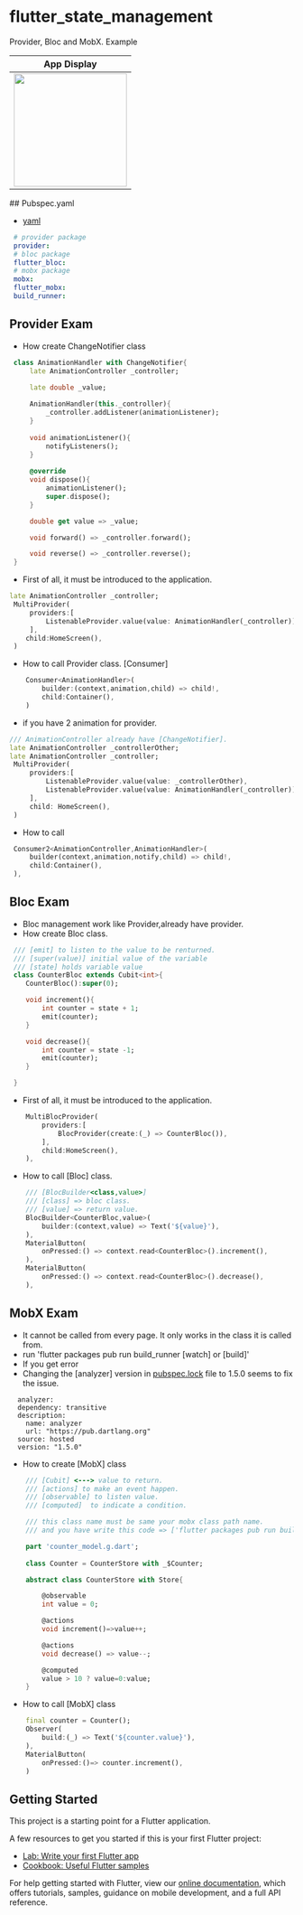 # flutter_state_management

Provider, Bloc and MobX. Example


|              App Display             | 
| :----------------------------------: | 
| <a  target="_blank"><img src="https://user-images.githubusercontent.com/37551474/119607169-7f4b9480-bdfc-11eb-963f-b06ecc0968f3.gif" width="200"></a> |



## Pubspec.yaml
 - [yaml](https://github.com/taylanyildiz/Flutter-State-Management/blob/master/pubspec.yaml)
```yaml
 # provider package
 provider:
 # bloc package
 flutter_bloc:
 # mobx package
 mobx:
 flutter_mobx:
 build_runner:
```

## Provider Exam
 - How create ChangeNotifier class 
```dart
 class AnimationHandler with ChangeNotifier{
     late AnimationController _controller;

     late double _value;
    
     AnimationHandler(this._controller){
         _controller.addListener(animationListener);
     }
     
     void animationListener(){
         notifyListeners();
     }
     
     @override
     void dispose(){
         animationListener();
         super.dispose();
     }

     double get value => _value;

     void forward() => _controller.forward();

     void reverse() => _controller.reverse();
 }
```
- First of all, it must be introduced to the application.

```dart
late AnimationController _controller;
 MultiProvider(
     providers:[
         ListenableProvider.value(value: AnimationHandler(_controller)),
     ],
    child:HomeScreen(),
 )
```
- How to call Provider class. [Consumer]

```dart
    Consumer<AnimationHandler>(
        builder:(context,animation,child) => child!,
        child:Container(),
    )
```

- if you have 2 animation for provider.

```dart
/// AnimationController already have [ChangeNotifier].
late AnimationController _controllerOther;
late AnimationController _controller;
 MultiProvider(
     providers:[
         ListenableProvider.value(value: _controllerOther),
         ListenableProvider.value(value: AnimationHandler(_controller)),
     ],
     child: HomeScreen(),
 )
```
- How to call

```dart
 Consumer2<AnimationController,AnimationHandler>(
     builder(context,animation,notify,child) => child!,
     child:Container(),
 ),
```

## Bloc Exam

- Bloc management work like Provider,already have provider.
- How create Bloc class.



```dart
 /// [emit] to listen to the value to be renturned.
 /// [super(value)] initial value of the variable 
 /// [state] holds variable value
 class CounterBloc extends Cubit<int>{
    CounterBloc():super(0);

    void increment(){
        int counter = state + 1;
        emit(counter);
    }

    void decrease(){
        int counter = state -1;
        emit(counter);
    }

 }
```

- First of all, it must be introduced to the application.

```dart
    MultiBlocProvider(
        providers:[
            BlocProvider(create:(_) => CounterBloc()),
        ],
        child:HomeScreen(),
    ),
```

- How to call [Bloc] class.

```dart
    /// [BlocBuilder<class,value>] 
    /// [class] => bloc class.
    /// [value] => return value.
    BlocBuilder<CounterBloc,value>(
        builder:(context,value) => Text('${value}'),
    ),
    MaterialButton(
        onPressed:() => context.read<CounterBloc>().increment(),
    ),
    MaterialButton(
        onPressed:() => context.read<CounterBloc>().decrease(),
    ),
```

## MobX Exam

- It cannot be called from every page. It only works in the class it is called from.
- run 'flutter packages pub run build_runner [watch] or [build]'
- If you get error
- Changing the [analyzer] version in [pubspec.lock](https://github.com/taylanyildiz/Flutter-State-Management/blob/master/pubspec.lock) file to 1.5.0 seems to fix the issue.
```lock
  analyzer:
  dependency: transitive
  description:
    name: analyzer
    url: "https://pub.dartlang.org"
  source: hosted
  version: "1.5.0"
```

- How to create [MobX] class

```dart
    /// [Cubit] <---> value to return.
    /// [actions] to make an event happen.
    /// [observable] to listen value.
    /// [computed]  to indicate a condition.

    /// this class name must be same your mobx class path name.
    /// and you have write this code => ['flutter packages pub run build_runner watch'] in [CMD].

    part 'counter_model.g.dart';
    
    class Counter = CounterStore with _$Counter;

    abstract class CounterStore with Store{

        @observable
        int value = 0;

        @actions
        void increment()=>value++;

        @actions
        void decrease() => value--;

        @computed
        value > 10 ? value=0:value;
    }
```

- How to call [MobX] class

```dart
    final counter = Counter();
    Observer(
        build:(_) => Text('${counter.value}'),
    ),
    MaterialButton(
        onPressed:()=> counter.increment(),
    )
```

## Getting Started

This project is a starting point for a Flutter application.

A few resources to get you started if this is your first Flutter project:

- [Lab: Write your first Flutter app](https://flutter.dev/docs/get-started/codelab)
- [Cookbook: Useful Flutter samples](https://flutter.dev/docs/cookbook)

For help getting started with Flutter, view our
[online documentation](https://flutter.dev/docs), which offers tutorials,
samples, guidance on mobile development, and a full API reference.
